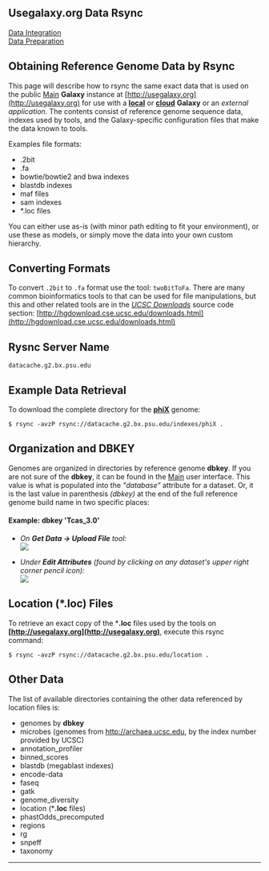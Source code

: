 ## Usegalaxy.org Data Rsync

[Data Integration](../../Admin/DataIntegration)<br />
[Data Preparation](/src/Admin/DataPreparation/index.md)

## Obtaining Reference Genome Data by Rsync

This page will describe how to rsync the same exact data that is used on the public [Main](../../Main) **Galaxy** instance at [http://usegalaxy.org](http://usegalaxy.org) for use with a **[local](../../Admin/GetGalaxy)** or **[cloud](/src/Cloud/index.md)** **Galaxy** or an *external application*. The contents consist of reference genome sequence data, indexes used by tools, and the Galaxy-specific configuration files that make the data known to tools.


Examples file formats:
* .2bit
* .fa
* bowtie/bowtie2 and bwa indexes
* blastdb indexes
* maf files
* sam indexes
* *.loc files

You can either use as-is (with minor path editing to fit your environment), or use these as models, or simply move the data into your own custom hierarchy.

## Converting Formats

To convert `.2bit` to `.fa` format use the tool: `twoBitToFa`. There are many common bioinformatics tools to that can be used for file manipulations, but this and other related tools are in the *[UCSC Downloads](http://genome.ucsc.edu)* source code section: [http://hgdownload.cse.ucsc.edu/downloads.html](http://hgdownload.cse.ucsc.edu/downloads.html)

## Rysnc Server Name

```
datacache.g2.bx.psu.edu
```


## Example Data Retrieval

To download the complete directory for the **[phiX](http://en.wikipedia.org/wiki/Phi_X_174)** genome:

```
$ rsync -avzP rsync://datacache.g2.bx.psu.edu/indexes/phiX .
```


## Organization and DBKEY

Genomes are organized in directories by reference genome **dbkey**. If you are not sure of the **dbkey**, it can be found in the [Main](/src/Main/index.md) user interface. This value is what is populated into the *"database"* attribute for a dataset. Or, it is the last value in parenthesis *(dbkey)* at the end of the full reference genome build name in two specific places: 

#### Example: dbkey 'Tcas_3.0'

* *On **Get Data -> Upload File** tool:* <br />![](dbkey_UploadFile.png)

* *Under **Edit Attributes** (found by clicking on any dataset's upper right corner pencil icon):* <br />![](dbkey_EditAttributes.png)

## Location (*.loc) Files

To retrieve an exact copy of the ***.loc** files used by the tools on **[http://usegalaxy.org](http://usegalaxy.org)**, execute this rsync command:

```
$ rsync -avzP rsync://datacache.g2.bx.psu.edu/location .
```


## Other Data

The list of available directories containing the other data referenced by location files is:
* genomes by **dbkey**
* microbes (genomes from http://archaea.ucsc.edu, by the index number provided by UCSC)
* annotation_profiler
* binned_scores
* blastdb (megablast indexes)
* encode-data
* faseq
* gatk
* genome_diversity
* location (***.loc** files)
* phastOdds_precomputed
* regions
* rg
* snpeff
* taxonomy

----
